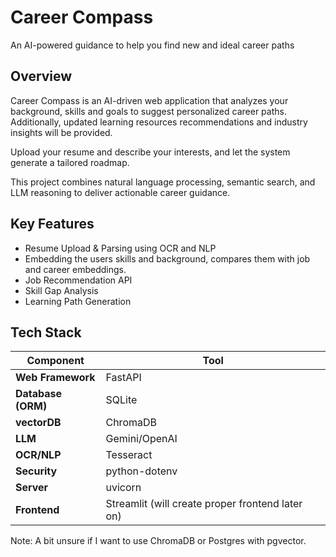 # Career Compass

An AI-powered guidance to help you find new and ideal career paths

## Overview

Career Compass is an AI-driven web application that analyzes your background, skills and goals to suggest personalized career paths. Additionally, updated learning resources recommendations and industry insights will be provided. 

Upload your resume and describe your interests, and let the system generate a tailored roadmap. 

This project combines natural language processing, semantic search, and LLM reasoning to deliver actionable career guidance. 

## Key Features
- Resume Upload & Parsing using OCR and NLP
- Embedding the users skills and background, compares them with job and career embeddings.
- Job Recommendation API 
- Skill Gap Analysis
- Learning Path Generation

## Tech Stack
| Component | Tool |
|------------|------|
| **Web Framework** | FastAPI |
| **Database (ORM)** | SQLite |
| **vectorDB** | ChromaDB | 
| **LLM** | Gemini/OpenAI |
| **OCR/NLP** | Tesseract |
| **Security** | python-dotenv |
| **Server** | uvicorn |
| **Frontend** | Streamlit (will create proper frontend later on) 

Note: A bit unsure if I want to use ChromaDB or Postgres with pgvector. 
